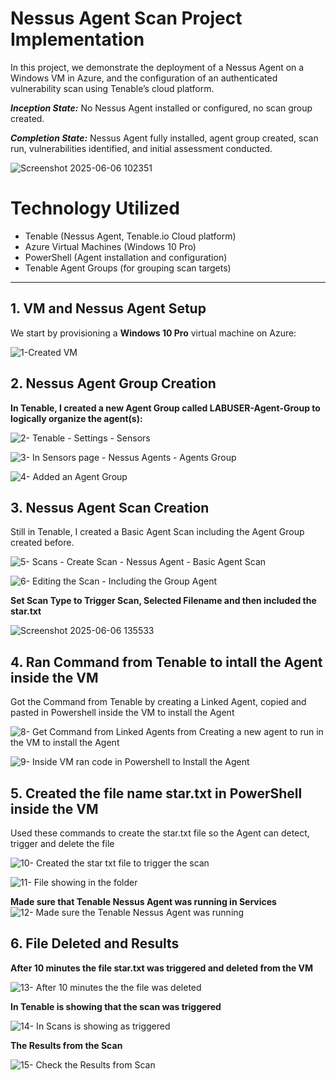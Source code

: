 # Nessus Agent Scan Project Implementation

In this project, we demonstrate the deployment of a Nessus Agent on a Windows VM in Azure, and the configuration of an authenticated vulnerability scan using Tenable’s cloud platform.

_**Inception State:**_ No Nessus Agent installed or configured, no scan group created.

_**Completion State:**_ Nessus Agent fully installed, agent group created, scan run, vulnerabilities identified, and initial assessment conducted.

![Screenshot 2025-06-06 102351](https://github.com/user-attachments/assets/b18b3150-3fdd-41b8-a487-23c6531d5324)

# Technology Utilized
- Tenable (Nessus Agent, Tenable.io Cloud platform)
- Azure Virtual Machines (Windows 10 Pro)
- PowerShell (Agent installation and configuration)
- Tenable Agent Groups (for grouping scan targets)

---

## 1. VM and Nessus Agent Setup

We start by provisioning a **Windows 10 Pro** virtual machine on Azure:

![1-Created VM](https://github.com/user-attachments/assets/eebd4c61-d000-4f7a-a6ad-49a0cb3b1065)

## 2. Nessus Agent Group Creation
**In Tenable, I created a new Agent Group called LABUSER-Agent-Group to logically organize the agent(s):**

![2- Tenable - Settings - Sensors](https://github.com/user-attachments/assets/450c7f5a-b5ef-4a37-b57f-a55678c3138f)

![3- In Sensors page - Nessus Agents - Agents Group](https://github.com/user-attachments/assets/feb1f280-a997-4b9b-8605-e4529ee3949d)

![4- Added an Agent Group](https://github.com/user-attachments/assets/cc528698-b075-46cf-91a9-47649f84feae)

## 3. Nessus Agent Scan Creation
Still in Tenable, I created a Basic Agent Scan including the Agent Group created before.

![5- Scans - Create Scan - Nessus Agent - Basic Agent Scan](https://github.com/user-attachments/assets/f83b88bd-6f8d-4206-9c55-05aee09df51b)

![6- Editing the Scan - Including the Group Agent](https://github.com/user-attachments/assets/8f38d4e0-d7cd-4d3e-b1d1-2812f73323c0)

**Set Scan Type to Trigger Scan, Selected Filename and then included the star.txt**

![Screenshot 2025-06-06 135533](https://github.com/user-attachments/assets/71a59913-3201-47f5-adb2-f2724ffa26f7)


## 4. Ran Command from Tenable to intall the Agent inside the VM
Got the Command from Tenable by creating a Linked Agent, copied and pasted in Powershell inside the VM to install the Agent

![8- Get Command from Linked Agents from Creating a new agent to run in the VM to install the Agent](https://github.com/user-attachments/assets/46a7d650-f869-4962-9584-a00291a662ba)

![9- Inside VM ran code in Powershell to Install the Agent](https://github.com/user-attachments/assets/ebede4ce-70a2-47a1-a747-a3c006fcdf4e)

## 5. Created the file name star.txt in PowerShell inside the VM
Used these commands to create the star.txt file so the Agent can detect, trigger and delete the file

![10- Created the star txt file to trigger the scan](https://github.com/user-attachments/assets/14ac16db-7459-4eae-b79e-f7fe960f9837)

![11- File showing in the folder](https://github.com/user-attachments/assets/738cd3dc-8823-4d46-89d7-0b4309a586d9)

**Made sure that Tenable Nessus Agent was running in Services**
![12- Made sure the Tenable Nessus Agent was running](https://github.com/user-attachments/assets/76ca8adf-d4e2-43a4-be95-f3ac539dec20)

## 6. File Deleted and Results
**After 10 minutes the file star.txt was triggered and deleted from the VM**

![13- After 10 minutes the the file was deleted](https://github.com/user-attachments/assets/b340555f-a809-483e-85cd-0e4c16b7f3de)

**In Tenable is showing that the scan was triggered**

![14- In Scans is showing as triggered](https://github.com/user-attachments/assets/5e191783-8737-4071-93a4-c95a4be21b60)

**The Results from the Scan**

![15- Check the Results from Scan](https://github.com/user-attachments/assets/e5dffb82-a46a-424c-96cb-79c18e7a7959)













